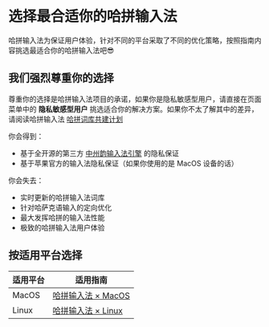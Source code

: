 # 选择最合适你的哈拼输入法

哈拼输入法为保证用户体验，针对不同的平台采取了不同的优化策略，按照指南内容挑选最适合你的哈拼输入法吧😎

## 我们强烈尊重你的选择

尊重你的选择是哈拼输入法项目的承诺，如果你是隐私敏感型用户，请直接在页面菜单中的 **隐私敏感型用户** 挑选适合你的解决方案。如果你不太了解其中的差异，请阅读哈拼输入法 [哈拼词库共建计划](/future)

你会得到：

- 基于全开源的第三方 [中州韵输入法引擎](https://rime.im) 的隐私保证
- 基于苹果官方的输入法隐私保证（如果你使用的是 MacOS 设备的话）

你会失去：

- 实时更新的哈拼输入法词库
- 针对哈萨克语输入的定向优化
- 最大发挥哈拼的输入法性能
- 极致的哈拼输入法用户体验

## 按适用平台选择

| 适用平台  | 适用指南                                 |
| --------- | ---------------------------------------- |
| MacOS     | [哈拼输入法 × MacOS](/download/macos)    |
| Linux     | [哈拼输入法 × Linux](/download/linux)    |
